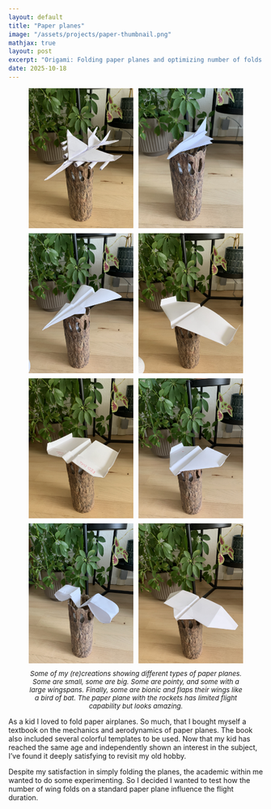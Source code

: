 ```yaml
---
layout: default
title: "Paper planes"
image: "/assets/projects/paper-thumbnail.png"
mathjax: true
layout: post
excerpt: "Origami: Folding paper planes and optimizing number of folds."
date: 2025-10-18
---
```


<figure style="text-align: center;">

  <div style="
    display: grid;
    grid-template-columns: repeat(auto-fit, minmax(180px, 1fr));
    gap: 10px;
    align-items: center;
  ">
    <img src="/assets/projects/paper1.jpg" style="width: 100%; height: auto;">
    <img src="/assets/projects/paper2.jpg" style="width: 100%; height: auto;">
    <img src="/assets/projects/paper3.jpg"  style="width: 100%; height: auto;">
    <img src="/assets/projects/paper4.jpg"  style="width: 100%; height: auto;">
    <img src="/assets/projects/paper5.jpg"  style="width: 100%; height: auto;">
    <img src="/assets/projects/paper6.jpg"  style="width: 100%; height: auto;">
    <img src="/assets/projects/paper7.jpg"  style="width: 100%; height: auto;">
    <img src="/assets/projects/paper8.jpg"  style="width: 100%; height: auto;">
  </div>

  <figcaption style="margin-top: 12px; font-style: italic; font-size: 0.95em;">
    Some of my (re)creations showing different types of paper planes. Some are small, some are big. Some are pointy, and some with a large wingspans. Finally, some are bionic and flaps their wings like a bird of bat. The paper plane with the rockets has limited flight capability but looks amazing.
  </figcaption>

</figure>

As a kid I loved to fold paper airplanes. So much, that I bought myself a textbook on the mechanics and aerodynamics of paper planes. The book also included several colorful templates to be used. Now that my kid has reached the same age and independently shown an interest in the subject, I’ve found it deeply satisfying to revisit my old hobby.

Despite my satisfaction in simply folding the planes, the academic within me wanted to do some experimenting. So I decided I wanted to test how the number of wing folds on a standard paper plane influence the flight duration. 
